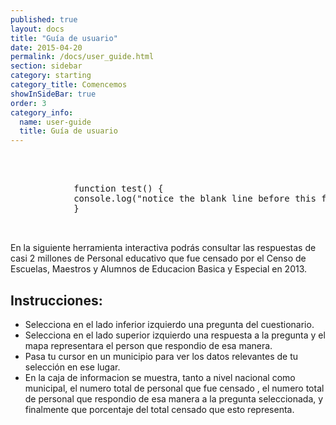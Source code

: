 ```yaml
--- 
published: true 
layout: docs 
title: "Guía de usuario" 
date: 2015-04-20 
permalink: /docs/user_guide.html 
section: sidebar
category: starting 
category_title: Comencemos
showInSideBar: true
order: 3
category_info:
  name: user-guide
  title: Guía de usuario
---
```


<script src="https://gist.github.com/factus-lib/8990e4ab7ddf741e087a.js"></script>

<br>
<?prettify lang=javascript?>

<pre class="prettyprint">
 
            function test() {
            console.log("notice the blank line before this function?");
            }


</pre>


<p>En la siguiente herramienta interactiva podrás consultar  las respuestas de casi 2 millones de Personal educativo que fue censado por el Censo de Escuelas, Maestros y Alumnos de Educacion Basica y Especial en 2013.</p> 

<h2>Instrucciones:</h2>
<ul class="distancia"> 
	<li>Selecciona en el lado inferior izquierdo una pregunta del cuestionario.</li>
	<li>Selecciona en el lado superior izquierdo una respuesta a la pregunta y el mapa representara el person que respondio de esa manera.</li>
	<li>Pasa tu cursor en un municipio para ver los datos relevantes de tu selección en ese lugar.</li>
    <li>En la caja de informacion se muestra, tanto a nivel nacional como municipal, el numero total de personal que fue censado , el numero total de personal que respondio de esa manera a la pregunta seleccionada, y finalmente que porcentaje del total censado que esto representa.</li>
</ul> 
